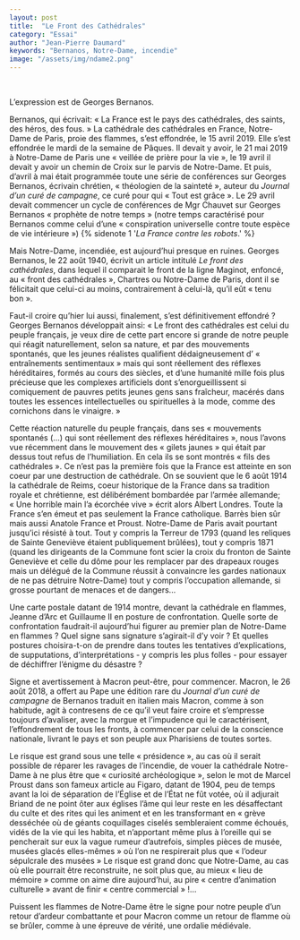 ```yaml
---
layout: post
title:  "Le Front des Cathédrales"
category: "Essai"
author: "Jean-Pierre Daumard"
keywords: "Bernanos, Notre-Dame, incendie" 
image: "/assets/img/ndame2.png"
---
```


<br/>

L’expression est de Georges Bernanos.

Bernanos, qui écrivait: « La France est le pays des cathédrales, des saints, des héros, des fous. »
La cathédrale des cathédrales en France, Notre-Dame de Paris, proie des flammes, s’est
effondrée, le 15 avril 2019.
Elle s’est effondrée le mardi de la semaine de Pâques.
Il devait y avoir, le 21 mai 2019 à Notre-Dame de Paris une « veillée de prière pour la vie », le 19
avril il devait y avoir un chemin de Croix sur le parvis de Notre-Dame.
Et puis, d’avril à mai était programmée toute une série de conférences sur Georges Bernanos,
écrivain chrétien, « théologien de la sainteté », auteur du *Journal d’un curé de campagne*, ce curé
pour qui « Tout est grâce ». Le 29 avril devait commencer un cycle de conférences de Mgr
Chauvet sur Georges Bernanos « prophète de notre temps » (notre temps caractérisé pour
Bernanos comme celui d’une « conspiration universelle contre toute espèce de vie intérieure »)
{% sidenote 1 '*La France contre les robots*.' %}

Mais Notre-Dame, incendiée, est aujourd’hui presque en ruines.
Georges Bernanos, le 22 août 1940, écrivit un article intitulé *Le front des cathédrales*, dans lequel
il comparait le front de la ligne Maginot, enfoncé, au « front des cathédrales », Chartres ou Notre-Dame de Paris, dont il se félicitait que celui-ci au moins, contrairement à celui-là, qu’il eût « tenu bon ».

Faut-il croire qu’hier lui aussi, finalement, s’est définitivement effondré ?
Georges Bernanos développait ainsi:
« Le front des cathédrales est celui du peuple français, je veux dire de cette part encore si grande
de notre peuple qui réagit naturellement, selon sa nature, et par des mouvements spontanés, que
les jeunes réalistes qualifient dédaigneusement d’ « entraînements sentimentaux » mais qui sont
réellement des réflexes héréditaires, formés au cours des siècles, et d’une humanité mille fois plus
précieuse que les complexes artificiels dont s’enorgueillissent si comiquement de pauvres petits
jeunes gens sans fraîcheur, macérés dans toutes les essences intellectuelles ou spirituelles à la
mode, comme des cornichons dans le vinaigre. »

Cette réaction naturelle du peuple français, dans ses « mouvements spontanés (…) qui sont
réellement des réflexes héréditaires », nous l’avons vue récemment dans le mouvement des
« gilets jaunes » qui était par dessus tout refus de l’humiliation. En cela ils se sont montrés « fils
des cathédrales ».
Ce n’est pas la première fois que la France est atteinte en son coeur par une destruction de
cathédrale. On se souvient que le 6 août 1914 la cathédrale de Reims, coeur historique de la
France dans sa tradition royale et chrétienne, est délibérément bombardée par l’armée allemande;
« Une horrible main l’a écorchée vive » écrit alors Albert Londres. Toute la France s’en émeut et
pas seulement la France catholique. Barrès bien sûr mais aussi Anatole France et Proust.
Notre-Dame de Paris avait pourtant jusqu’ici résisté à tout. Tout y compris la Terreur de 1793
(quand les reliques de Sainte Geneviève étaient publiquement brûlées), tout y compris 1871
(quand les dirigeants de la Commune font scier la croix du fronton de Sainte Geneviève et celle du
dôme pour les remplacer par des drapeaux rouges mais un délégué de la Commune réussit à
convaincre les gardes nationaux de ne pas détruire Notre-Dame) tout y compris l’occupation
allemande, si grosse pourtant de menaces et de dangers…

Une carte postale datant de 1914 montre, devant la cathédrale en flammes, Jeanne d’Arc et
Guillaume II en posture de confrontation. Quelle sorte de confrontation faudrait-il aujourd’hui
figurer au premier plan de Notre-Dame en flammes ? Quel signe sans signature s’agirait-il d’y voir ?
Et quelles postures choisira-t-on de prendre dans toutes les tentatives d’explications, de
supputations, d’interprétations - y compris les plus folles - pour essayer de déchiffrer l’énigme du
désastre ?

Signe et avertissement à Macron peut-être, pour commencer.
Macron, le 26 août 2018, a offert au Pape une édition rare du *Journal d’un curé de campagne* de
Bernanos traduit en italien mais Macron, comme à son habitude, agit à contresens de ce qu’il veut
faire croire et s’empresse toujours d’avaliser, avec la morgue et l’impudence qui le caractérisent,
l’effondrement de tous les fronts, à commencer par celui de la conscience nationale, livrant le pays
et son peuple aux Pharisiens de toutes sortes.

Le risque est grand sous une telle « présidence », au cas où il serait possible de réparer les
ravages de l’incendie, de vouer la cathédrale Notre-Dame à ne plus être que « curiosité
archéologique », selon le mot de Marcel Proust dans son fameux article au Figaro, datant de 1904,
peu de temps avant la loi de séparation de l’Église et de l’État ne fût votée, où il adjurait Briand de
ne point ôter aux églises l’âme qui leur reste en les désaffectant du culte et des rites qui les
animent et en les transformant en « grève desséchée où de géants coquillages ciselés
sembleraient comme échoués, vidés de la vie qui les habita, et n’apportant même plus à l’oreille
qui se pencherait sur eux la vague rumeur d’autrefois, simples pièces de musée, musées glacés
elles-mêmes » où l’on ne respirerait plus que « l’odeur sépulcrale des musées »
Le risque est grand donc que Notre-Dame, au cas où elle pourrait être reconstruite, ne soit plus
que, au mieux « lieu de mémoire » comme on aime dire aujourd’hui, au pire « centre d’animation
culturelle » avant de finir « centre commercial » !…

Puissent les flammes de Notre-Dame être le signe pour notre peuple d’un retour d’ardeur
combattante et pour Macron comme un retour de flamme où se brûler, comme à une épreuve de
vérité, une ordalie médiévale.
